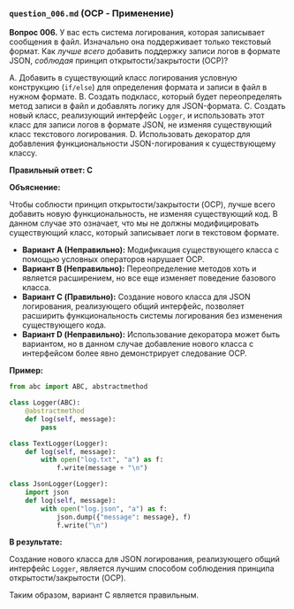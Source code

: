 ### `question_006.md` (OCP - Применение)

**Вопрос 006.** У вас есть система логирования, которая записывает сообщения в файл. Изначально она поддерживает только текстовый формат. Как *лучше всего* добавить поддержку записи логов в формате JSON, *соблюдая* принцип открытости/закрытости (OCP)?

A. Добавить в существующий класс логирования условную конструкцию (`if/else`) для определения формата и записи в файл в нужном формате.
B. Создать подкласс, который будет переопределять метод записи в файл и добавлять логику для JSON-формата.
C. Создать новый класс, реализующий интерфейс `Logger`, и использовать этот класс для записи логов в формате JSON, не изменяя существующий класс текстового логирования.
D. Использовать декоратор для добавления функциональности JSON-логирования к существующему классу.

**Правильный ответ: C**

**Объяснение:**

Чтобы соблюсти принцип открытости/закрытости (OCP), лучше всего добавить новую функциональность, не изменяя существующий код. В данном случае это означает, что мы не должны модифицировать существующий класс, который записывает логи в текстовом формате.

*   **Вариант А (Неправильно):** Модификация существующего класса с помощью условных операторов нарушает OCP.
*   **Вариант B (Неправильно):** Переопределение методов хоть и является расширением, но все еще изменяет поведение базового класса.
*   **Вариант C (Правильно):** Создание нового класса для JSON логирования, реализующего общий интерфейс, позволяет расширить функциональность системы логирования без изменения существующего кода.
*   **Вариант D (Неправильно):** Использование декоратора может быть вариантом, но в данном случае добавление нового класса с интерфейсом более явно демонстрирует следование OCP.

**Пример:**

```python
from abc import ABC, abstractmethod

class Logger(ABC):
    @abstractmethod
    def log(self, message):
        pass

class TextLogger(Logger):
    def log(self, message):
        with open("log.txt", "a") as f:
            f.write(message + "\n")

class JsonLogger(Logger):
    import json
    def log(self, message):
        with open("log.json", "a") as f:
            json.dump({"message": message}, f)
            f.write("\n")
```
**В результате:**

Создание нового класса для JSON логирования, реализующего общий интерфейс `Logger`, является лучшим способом соблюдения принципа открытости/закрытости (OCP).

Таким образом, вариант C является правильным.
